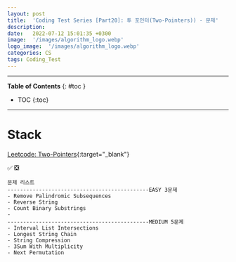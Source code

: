 ```yaml
---
layout: post
title:  'Coding Test Series [Part20]: 투 포인터(Two-Pointers)) - 문제'
description: 
date:   2022-07-12 15:01:35 +0300
image:  '/images/algorithm_logo.webp'
logo_image:  '/images/algorithm_logo.webp'
categories: CS
tags: Coding_Test
---
```

---

**Table of Contents**
{: #toc }
*  TOC
{:toc}

---


# Stack


[Leetcode: Two-Pointers](https://leetcode.com/tag/two-pointers/){:target="_blank"}  

✅ ❎  

```
문제 리스트
---------------------------------------------EASY 3문제
- Remove Palindromic Subsequences
- Reverse String
- Count Binary Substrings
- 
---------------------------------------------MEDIUM 5문제
- Interval List Intersections
- Longest String Chain
- String Compression
- 3Sum With Multiplicity
- Next Permutation
```

